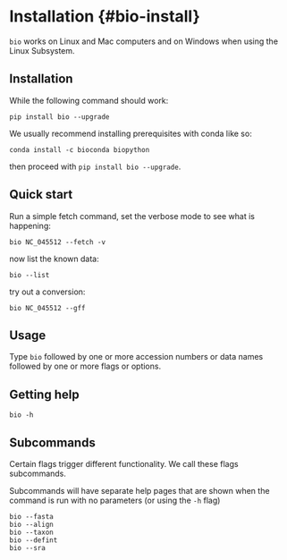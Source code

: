 # Installation {#bio-install}

`bio` works on Linux and Mac computers and on Windows when using the Linux Subsystem. 

## Installation

While the following command should work:

    pip install bio --upgrade

We usually recommend installing prerequisites with conda like so:

    conda install -c bioconda biopython

then proceed with `pip install bio --upgrade`.

## Quick start

Run a simple fetch command, set the verbose mode to see what is happening:

    bio NC_045512 --fetch -v

now list the known data:

    bio --list

try out a conversion:

    bio NC_045512 --gff

## Usage

Type `bio` followed by one or more accession numbers or data names followed by one or more flags or options.

## Getting help

    bio -h
    
## Subcommands

Certain flags trigger different functionality. We call these flags subcommands.

Subcommands will have separate help pages that are shown when the command is run with no parameters (or using the `-h` flag)

    bio --fasta
    bio --align
    bio --taxon
    bio --defint
    bio --sra
